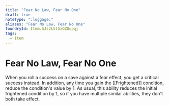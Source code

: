 ```yaml
---
title: "Fear No Law, Fear No One"
draft: true
noteType: ":luggage:"
aliases: "Fear No Law, Fear No One"
foundryId: Item.SJs2L5t5zOZDupqj
tags:
  - Item
---
```


# Fear No Law, Fear No One

When you roll a success on a save against a fear effect, you get a critical success instead. In addition, any time you gain the [[Frightened]] condition, reduce the condition's value by 1. As usual, this ability reduces the initial frightened condition by 1, so if you have multiple similar abilities, they don't both take effect.
